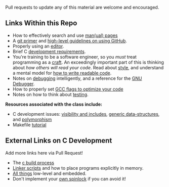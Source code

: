 Pull requests to update any of this material are welcome and encouraged.

## Links Within this Repo

-   How to effectively search and use [man(ual) pages](manpages.md)
-   A [git primer](gitprimer.md) and [high-level guidelines on using GitHub](github.md).
-   Properly using an [editor](https://github.com/gwu-cs-os/gwu_os_editors).
-   Brief C [development requirements](c.md).
-   You're training to be a software engineer, so you _must_ treat programming as a [craft](https://www2.seas.gwu.edu/~gparmer/posts/2016-03-07-code-craftsmanship.html). An exceedingly important part of this is thinking about _how others will read your code_. Read about [style](style.md), and understand a mental model for [how to write readable code](https://github.com/gwsystems/composite/blob/ppos/doc/style_guide/composite_coding_style.pdf).
-   Notes on [debugging](debugging.md) intelligently, and a reference for the [GNU Debugger](gdb.md).
-   How to properly set [GCC flags to optimize your code](gcc.md)
-   Notes on how to think about [testing](testing.md).

**Resources associated with the class include:**

-   C development issues: [visibility and includes](https://www.youtube.com/watch?v=P8g4B9c0i8A&t=490s), [generic data-structures](https://www.youtube.com/watch?v=AUYYN3mqSGU&t=3s), and [polymorphism](https://www.youtube.com/watch?v=bZO0A1tj2MI)
-   Makefile [tutorial](https://www.youtube.com/watch?v=DtGrdB8wQ_8)

## External Links on C Development

Add more links here via Pull Request!

-   The [c build process](https://blog.feabhas.com/2012/06/the-c-build-process/)
-   [Linker scripts](http://software-dl.ti.com/ccs/esd/documents/sdto_cgt_Linker-Command-File-Primer.html) and how to place programs explicitly in memory.
-   [All things](https://github.com/nhivp/Awesome-Embedded) low-level and embedded.
-   Don't implement your [own spinlock](https://matklad.github.io//2020/01/02/spinlocks-considered-harmful.html) if you can avoid it!
